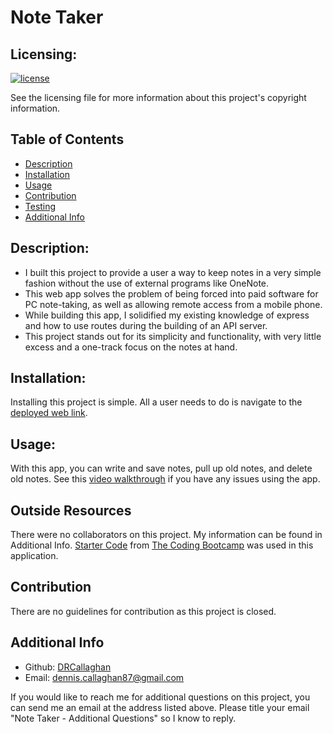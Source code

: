 # Note Taker

  ## Licensing:
  [![license](https://img.shields.io/badge/license-MIT_License-blue)](https://shields.io/)

  See the licensing file for more information about this project's copyright information.

  ## Table of Contents
  - [Description](#description)
  - [Installation](#installation)
  - [Usage](#usage)
  - [Contribution](#contribution)
  - [Testing](#testing)
  - [Additional Info](#additional-info)

  ## Description:
  - I built this project to provide a user a way to keep notes in a very simple fashion without the use of external programs like OneNote.
  - This web app solves the problem of being forced into paid software for PC note-taking, as well as allowing remote access from a mobile phone.
  - While building this app, I solidified my existing knowledge of express and how to use routes during the building of an API server.
  - This project stands out for its simplicity and functionality, with very little excess and a one-track focus on the notes at hand.

  ## Installation:
  Installing this project is simple. All a user needs to do is navigate to the [deployed web link](https://note-taker-drcallaghan.herokuapp.com/).

  ## Usage:
  With this app, you can write and save notes, pull up old notes, and delete old notes. See this [video walkthrough](https://drive.google.com/file/d/1P3SArqxLUNTTWr-JHN_s6vDMb7DvLIDI/view?usp=sharing) if you have any issues using the app.

  ## Outside Resources
  There were no collaborators on this project. My information can be found in Additional Info.
  [Starter Code](https://github.com/coding-boot-camp/miniature-eureka) from [The Coding Bootcamp](https://github.com/coding-boot-camp) was used in this application.


  ## Contribution
  There are no guidelines for contribution as this project is closed.

  ## Additional Info
  - Github: [DRCallaghan](https://github.com/DRCallaghan)
  - Email: dennis.callaghan87@gmail.com

  If you would like to reach me for additional questions on this project, you can send me an email at the address listed above. Please title your email "Note Taker - Additional Questions" so I know to reply.